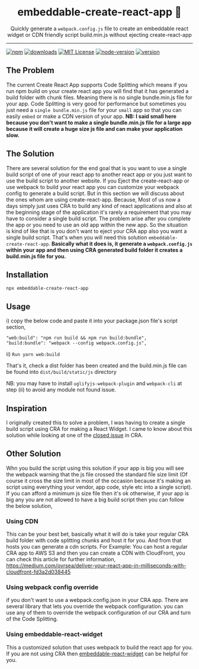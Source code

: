 <div align="center">
<h1>embeddable-create-react-app 🔀</h1>

Quickly generate a `webpack.config.js` file to create an embeddable react widget or CDN friendly script build.min.js without ejecting create-react-app

</div>

<hr />

[![npm][npm-image]][npm-url]
[![downloads][downloads-image]][downloads-url]
[![MIT License][license-badge]][LICENSE]
[![node-version][node-version-badge]][node]
[![version][version-badge]][package]

[npm]: https://www.npmjs.com/
[node]: https://nodejs.org
[package]: https://www.npmjs.com/package/embeddable-create-react-app
[node-version-badge]: https://img.shields.io/badge/node-%3E%3D%204.0-orange.svg?style=flat-square
[version-badge]: https://img.shields.io/npm/v/cross-env.svg?style=flat-square
[npm-image]: https://img.shields.io/npm/v/embeddable-create-react-app.svg
[npm-url]: https://www.npmjs.com/package/embeddable-create-react-app
[downloads-image]: https://img.shields.io/npm/dm/embeddable-create-react-app.svg
[downloads-url]: https://www.npmjs.com/package/embeddable-create-react-app
[license-badge]: https://img.shields.io/npm/l/embeddable-create-react-app.svg?style=flat-square
[license]: https://github.com/merin83/embeddable-create-react-app/blob/master/LICENSE

## The Problem
The current Create React App supports Code Splitting which means if you run npm build on your create react app you will find that it has generated a build folder with chunk files. Meaning there is no single bundle.min.js file for your app. Code Splitting is very good for performance but sometimes you just need a `single bundle.min.js` file for your `small` app so that you can easily `embed` or make a CDN version of your app. **NB: I said small here because you don't want to make a single bundle.min.js file for a large app because it will create a huge size js file and can make your application slow.**

## The Solution
There are several solution for the end goal that is you want to use a single build script of one of your react app to another react app or you just want to use the build script to another website. If you Eject the create-react-app or use webpack to build your react app you can customize your webpack config to generate a build script. But in this section we will discuss about the ones whom are using create-react-app. Because, Most of us now a days simply just uses CRA to build any kind of react applications and also at the beginning stage of the application it's rarely a requirement that you may have to consider a single build script. The problem arise after you complete the app or you need to use an old app within the new app. So the situation is kind of like that is you don't want to eject your CRA app also you want a single build script. That's when you will need this solution `embeddable-create-react-app`. **Basically what it does is, it generate a `webpack.config.js` within your app and then using CRA generated build folder it creates a build.min.js file for you.**


## Installation

```
npx embeddable-create-react-app
```

## Usage

i) copy the below code and paste it into your package.json file's script section,
```
"web:build": "npm run build && npm run build:bundle",
"build:bundle": "webpack --config webpack.config.js",
```
ii) `Run yarn web:build`


That's it, check a dist folder has been created and the build.min.js file can be found into `dist/build/static/js` directory

NB: you may have to install `uglifyjs-webpack-plugin` and `webpack-cli` at step (ii) to avoid any module not found issue.

## Inspiration

I originally created this to solve a problem, I was having to create a single build script using CRA for making a React Widget. I came to know about this solution while looking at one of the [closed issue](https://github.com/facebook/create-react-app/issues/3365) in CRA.

## Other Solution
Whn you build the script using this solution if your app is big you will see the webpack warning that the js file crossed the standard file size limit (Of course it cross the size limit in most of the occasion because it's making an script using everything your vendor, app code, style etc into a single script). If you can afford a minimum js size file then it's ok otherwise, if your app is big any you are not allowed to have a big build script then you can follow the below solution,

### Using CDN
This can be your best bet, basically what it will do is take your regular CRA build folder with code splitting chunks and host it for you. And from that hosts you can generate a cdn scripts. For Example: You can host a regular CRA app to AWS S3 and then you can create a CDN with CloudFront, you can check this article for further information, https://medium.com/ovrsea/deliver-your-react-app-in-milliseconds-with-cloudfront-fd3a2d038445


### Using webpack config override
if you don't want to use a webpack.config.json in your CRA app. There are several library that lets you override the webpack configuration. you can use any of them to override the webpack configuration of our CRA and turn of the Code Splitting.

### Using embeddable-react-widget
This a customized solution that uses webpack to build the react app for you. If you are not using CRA then [embeddable-react-widget](https://github.com/seriousben/embeddable-react-widget) can be helpful for you.
